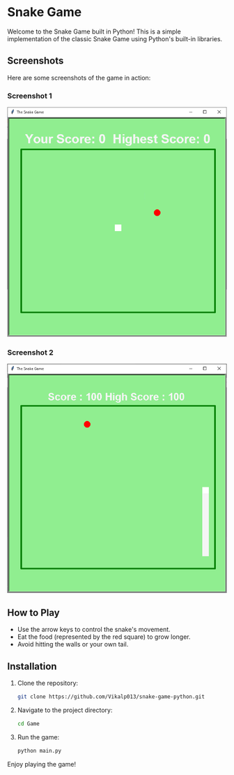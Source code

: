 # Snake Game

Welcome to the Snake Game built in Python! This is a simple implementation of the classic Snake Game using Python's built-in libraries.

## Screenshots

Here are some screenshots of the game in action:

### Screenshot 1
![Screenshot1](Screenshots/Screenshot1.png)

### Screenshot 2
![Screenshot2](Screenshots/Screenshot2.png)

## How to Play

- Use the arrow keys to control the snake's movement.
- Eat the food (represented by the red square) to grow longer.
- Avoid hitting the walls or your own tail.

## Installation

1. Clone the repository:
    ```bash
    git clone https://github.com/Vikalp013/snake-game-python.git
    ```

2. Navigate to the project directory:
    ```bash
    cd Game
    ```

3. Run the game:
    ```bash
    python main.py
    ```

Enjoy playing the game!

